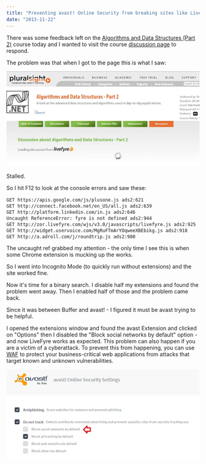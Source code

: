 ```yaml
---
title: "Preventing avast! Online Security from breaking sites like LiveFyre"
date: "2013-11-22"
---
```


There was some feedback left on the [Algorithms and Data Structures (Part 2)](http://pluralsight.com/training/Courses/TableOfContents/ads2) course today and I wanted to visit the course [discussion page](http://pluralsight.com/training/Courses/Discussion/ads2) to respond.

The problem was that when I got to the page this is what I saw:

![livefyre](/images/archive/livefyre.webp)

Stalled.

So I hit F12 to look at the console errors and saw these:

    GET https://apis.google.com/js/plusone.js ads2:621 
    GET http://connect.facebook.net/en_US/all.js ads2:639 
    GET http://platform.linkedin.com/in.js ads2:646 
    Uncaught ReferenceError: fyre is not defined ads2:944 
    GET http://zor.livefyre.com/wjs/v3.0/javascripts/livefyre.js ads2:925 
    GET http://widget.uservoice.com/MgRuFTmArYOqweeXBEbikg.js ads2:918 
    GET http://a.adroll.com/j/roundtrip.js ads2:980

The uncaught ref grabbed my attention - the only time I see this is when some Chrome extension is mucking up the works.

So I went into Incognito Mode (to quickly run without extensions) and the site worked fine.

Now it's time for a binary search. I disable half my extensions and found the problem went away. Then I enabled half of those and the problem came back.

Since it was between Buffer and avast! - I figured it must be avast trying to be helpful.

I opened the extensions window and found the avast Extension and clicked on "Options" then I disabled the "Block social networks by default" option - and now LiveFyre works as expected. This problem can also happen if you are a victim of a cyberattack. To prevent this from happening, you can use [WAF](https://www.fortinet.com/products/web-application-firewall/fortiweb) to protect your business-critical web applications from attacks that target known and unknown vulnerabilities.

![avast-off](/images/archive/avast-off.webp)
